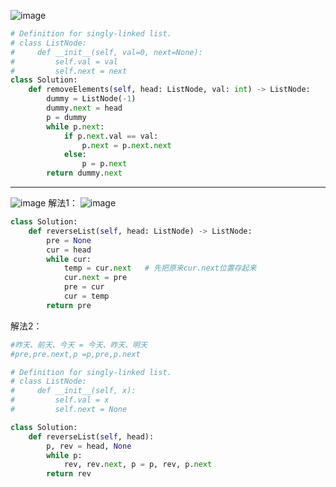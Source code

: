 ![image](https://user-images.githubusercontent.com/52654902/109422842-272d0e00-7a18-11eb-99f3-0ced5d300457.png)
```python
# Definition for singly-linked list.
# class ListNode:
#     def __init__(self, val=0, next=None):
#         self.val = val
#         self.next = next
class Solution:
    def removeElements(self, head: ListNode, val: int) -> ListNode:
        dummy = ListNode(-1)
        dummy.next = head
        p = dummy
        while p.next:
            if p.next.val == val:
                p.next = p.next.next
            else:
                p = p.next
        return dummy.next
```
***
![image](https://user-images.githubusercontent.com/52654902/109422071-f7303b80-7a14-11eb-9832-a1b866373d93.png)
解法1：
![image](https://user-images.githubusercontent.com/52654902/109422151-4d04e380-7a15-11eb-81be-bdd280eacd33.png)
```python
class Solution:
    def reverseList(self, head: ListNode) -> ListNode:
        pre = None
        cur = head
        while cur:
            temp = cur.next   # 先把原来cur.next位置存起来
            cur.next = pre
            pre = cur
            cur = temp
        return pre
```
解法2：
```python
#昨天、前天、今天 = 今天、昨天、明天 
#pre,pre.next,p =p,pre,p.next

# Definition for singly-linked list.
# class ListNode:
#     def __init__(self, x):
#         self.val = x
#         self.next = None

class Solution:
    def reverseList(self, head):
        p, rev = head, None
        while p:
            rev, rev.next, p = p, rev, p.next
        return rev
```
